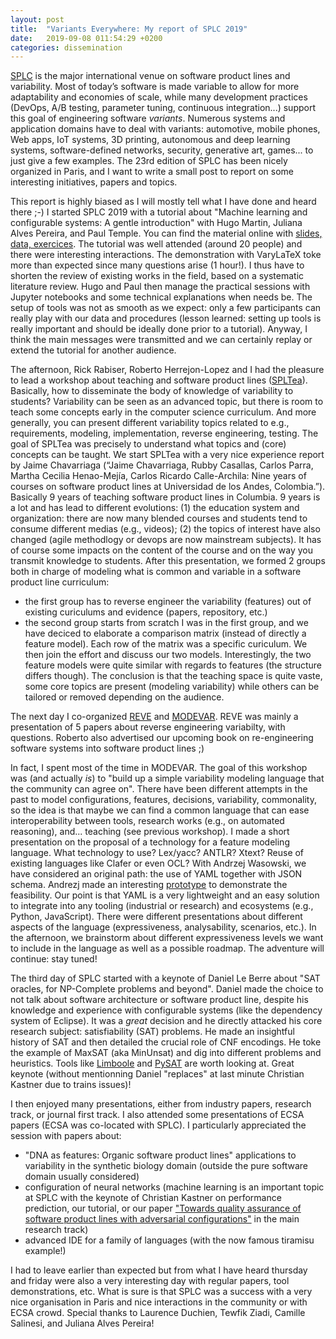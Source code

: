```yaml
---
layout: post
title:  "Variants Everywhere: My report of SPLC 2019"
date:   2019-09-08 011:54:29 +0200
categories: dissemination 
---
```


[SPLC](https://splc2019.net/) is the major international venue on software product lines and variability. Most of today’s software is made variable to allow for more adaptability and economies of scale, while many development practices (DevOps, A/B testing, parameter tuning, continuous integration...) support this goal of engineering software *variants*. 
Numerous systems and application domains have to deal with variants: automotive, mobile phones, Web apps, IoT systems, 3D printing, autonomous and deep learning systems, software-defined networks, security, generative art, games... to just give a few examples. The 23rd edition of SPLC has been nicely organized in Paris, and I want to write a small post to report on some interesting initiatives, papers and topics. 

This report is highly biased as I will mostly tell what I have done and heard there ;-) 
I started SPLC 2019 with a tutorial about "Machine learning and configurable systems: A gentle introduction" with Hugo Martin, Juliana Alves Pereira, and Paul Temple. You can find the material online with [slides, data, exercices](https://github.com/VaryVary/ML-configurable-SPLCTutorial). The tutorial was well attended (around 20 people) and there were interesting interactions. The demonstration with VaryLaTeX toke more than expected since many questions arise (1 hour!). I thus have to shorten the review of existing works in the field, based on a systematic literature review. Hugo and Paul then manage the practical sessions with Jupyter notebooks and some technical explanations when needs be. The setup of tools was not as smooth as we expect: only a few participants can really play with our data and procedures (lesson learned: setting up tools is really important and should be ideally done prior to a tutorial). Anyway, I think the main messages were transmitted and we can certainly replay or extend the tutorial for another audience. 

The afternoon, Rick Rabiser, Roberto Herrejon-Lopez and I had the pleasure to lead a workshop about teaching and software product lines ([SPLTea](http://spltea.irisa.fr)). Basically, how to disseminate the body of knowledge of variability to students? Variability can be seen as an advanced topic, but there is room to teach some concepts early in the computer science curriculum. And more generally, you can present different variability topics related to e.g., requirements, modeling, implementation, reverse engineering, testing. The goal of SPLTea was precisely to understand what topics and (core) concepts can be taught. 
We start SPLTea with a very nice experience report by Jaime Chavarriaga (“Jaime Chavarriaga, Rubby Casallas, Carlos Parra, Martha Cecilia Henao-Mejía, Carlos Ricardo Calle-Archila: Nine years of courses on software product lines at Universidad de los Andes, Colombia.”). Basically 9 years of teaching software product lines in Columbia. 9 years is a lot and has lead to different evolutions: (1) the education system and organization: there are now many blended courses and students tend to consume different medias (e.g., videos); (2) the topics of interest have also changed (agile methodlogy or devops are now mainstream subjects). It has of course some impacts on the content of the course and on the way you transmit knowledge to students. 
After this presentation, we formed 2 groups both in charge of modeling what is common and variable in a software product line curriculum:
 * the first group has to reverse engineer the variability (features) out of existing curiculums and evidence (papers, repository, etc.)
 * the second group starts from scratch
I was in the first group, and we have deciced to elaborate a comparison matrix (instead of directly a feature model). Each row of the matrix was a specific curiculum. 
We then join the effort and discuss our two models. Interestingly, the two feature models were quite similar with regards to features (the structure differs though). The conclusion is that the teaching space is quite vaste, some core topics are present (modeling variability) while others can be tailored or removed depending on the audience.  


The next day I co-organized [REVE](http://reveworkshop.github.io) and [MODEVAR](https://modevar.github.io/program/). 
REVE was mainly a presentation of 5 papers about reverse engineering variabilty, with questions. 
Roberto also advertised our upcoming book on re-engineering software systems into software product lines ;) 

In fact, I spent most of the time in MODEVAR. The goal of this workshop was (and actually *is*) to "build up a simple variability modeling language that the community can agree on". There have been different attempts in the past to model configurations, features, decisions, variability, commonality, so the idea is that maybe we can find a common language that can ease interoperability between tools, research works (e.g., on automated reasoning), and... teaching (see previous workshop).
I made a short presentation on the proposal of a technology for a feature modeling language. What technology to use? Lex/yacc? ANTLR? Xtext? Reuse of existing languages like Clafer or even OCL?
With Andrzej Wasowski, we have considered an original path: the use of YAML together with JSON schema. 
Andrezj made an interesting [prototype](https://github.com/wasowski/fm-schema/) to demonstrate the feasibility. 
Our point is that YAML is a very lightweight and an easy solution to integrate into any tooling (industrial or research) and ecosystems (e.g., Python, JavaScript).
There were different presentations about different aspects of the language (expressiveness, analysability, scenarios, etc.). 
In the afternoon, we brainstorm about different expressiveness levels we want to include in the language as well as a possible roadmap. The adventure will continue: stay tuned! 

The third day of SPLC started with a keynote of Daniel Le Berre about "SAT oracles, for NP-Complete problems and beyond". Daniel made the choice to not talk about software architecture or software product line, despite his knowledge and experience with configurable systems (like the dependency system of Eclipse). It was a *great* decision and he directly attacked his core research subject: satisfiability (SAT) problems. 
He made an insightful history of SAT and then detailed the crucial role of CNF encodings. 
He toke the example of MaxSAT (aka MinUnsat) and dig into different problems and heuristics. Tools like [Limboole](http://fmv.jku.at/limboole/) and [PySAT](https://pysathq.github.io) are worth looking at. 
Great keynote (without mentionning Daniel "replaces" at last minute Christian Kastner due to trains issues)!

I then enjoyed many presentations, either from industry papers, research track, or journal first track. I also attended some presentations of ECSA papers (ECSA was co-located with SPLC).
I particularly appreciated the session with papers about:
 * "DNA as features: Organic software product lines" applications to variability in the synthetic biology domain (outside the pure software domain usually considered)
 * configuration of neural networks (machine learning is an important topic at SPLC with the keynote of Christian Kastner on performance prediction, our tutorial, or our paper ["Towards quality assurance of software product lines with adversarial configurations"](https://hal.inria.fr/hal-02287616) in the main research track)
 * advanced IDE for a family of languages (with the now famous tiramisu example!) 

I had to leave earlier than expected but from what I have heard thursday and friday were also a very interesting day with regular papers, tool demonstrations, etc. What is sure is that SPLC was a success with a very nice organisation in Paris and nice interactions in the community or with ECSA crowd. Special thanks to Laurence Duchien, Tewfik Ziadi, Camille Salinesi, and Juliana Alves Pereira! 